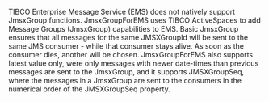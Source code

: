 TIBCO Enterprise Message Service (EMS) does not natively support JmsxGroup functions.  JmsxGroupForEMS uses TIBCO ActiveSpaces to add Message Groups (JmsxGroup) capabilities to EMS. Basic JmsxGroup ensures that all messages for the same JMSXGroupId will be sent to the same JMS consumer - while that consumer stays alive. As soon as the consumer dies, another will be chosen.  JmsxGroupForEMS also supports latest value only, were only messages with newer date-times than previous messages are sent to the JmsxGroup, and it supports JMSXGroupSeq, where the messages in a JmsxGroup are sent to the consumers in the numerical order of the JMSXGroupSeq property.